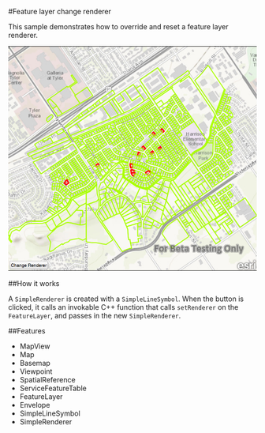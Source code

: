 #Feature layer change renderer

This sample demonstrates how to override and reset a feature layer renderer.

![](screenshot.png)

##How it works

A `SimpleRenderer` is created with a `SimpleLineSymbol`. When the button is clicked, it calls an invokable C++ function that calls `setRenderer` on the `FeatureLayer`, and passes in the new `SimpleRenderer`.

##Features
- MapView
- Map
- Basemap
- Viewpoint
- SpatialReference
- ServiceFeatureTable
- FeatureLayer
- Envelope
- SimpleLineSymbol
- SimpleRenderer